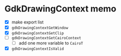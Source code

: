 GdkDrawingContext memo
======================

* [x] make export list
* [x] `gdkDrawingContextGetWindow`
* [x] `gdkDrawingContextGetClip`
* [ ] `gdkDrawingContextGetCairoContext`
	+ [ ] add one more variable to `CairoT`
* [x] `gdkDrawingContextIsValid`
